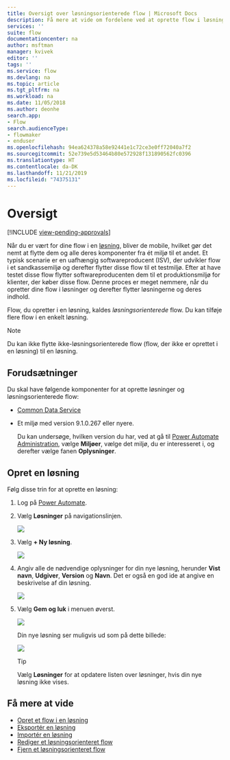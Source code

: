 ```yaml
---
title: Oversigt over løsningsorienterede flow | Microsoft Docs
description: Få mere at vide om fordelene ved at oprette flow i løsninger.
services: ''
suite: flow
documentationcenter: na
author: msftman
manager: kvivek
editor: ''
tags: ''
ms.service: flow
ms.devlang: na
ms.topic: article
ms.tgt_pltfrm: na
ms.workload: na
ms.date: 11/05/2018
ms.author: deonhe
search.app:
- Flow
search.audienceType:
- flowmaker
- enduser
ms.openlocfilehash: 94ea624378a58e92441e1c72ce3e0ff72040a7f2
ms.sourcegitcommit: 52e739e5d53464b80e572928f131890562fc0396
ms.translationtype: HT
ms.contentlocale: da-DK
ms.lasthandoff: 11/21/2019
ms.locfileid: "74375131"
---
```

# <a name="overview"></a>Oversigt
[!INCLUDE [view-pending-approvals](includes/cc-rebrand.md)]

Når du er vært for dine flow i en [løsning](https://docs.microsoft.com/powerapps/maker/common-data-service/solutions-overview), bliver de mobile, hvilket gør det nemt at flytte dem og alle deres komponenter fra ét miljø til et andet. Et typisk scenarie er en uafhængig softwareproducent (ISV), der udvikler flow i et sandkassemiljø og derefter flytter disse flow til et testmiljø. Efter at have testet disse flow flytter softwareproducenten dem til et produktionsmiljø for klienter, der køber disse flow. Denne proces er meget nemmere, når du opretter dine flow i løsninger og derefter flytter løsningerne og deres indhold.

Flow, du opretter i en løsning, kaldes *løsningsorienterede* flow. Du kan tilføje flere flow i en enkelt løsning.

> [!NOTE] 
> Du kan ikke flytte ikke-løsningsorienterede flow (flow, der ikke er oprettet i en løsning) til en løsning.

## <a name="prerequisites"></a>Forudsætninger

Du skal have følgende komponenter for at oprette løsninger og løsningsorienterede flow:

- [Common Data Service](https://docs.microsoft.com/powerapps/maker/common-data-service/data-platform-intro)
- Et miljø med version 9.1.0.267 eller nyere.

  Du kan undersøge, hvilken version du har, ved at gå til [Power Automate Administration](https://admin.flow.microsoft.com), vælge **Miljøer**, vælge det miljø, du er interesseret i, og derefter vælge fanen **Oplysninger**.

## <a name="create-a-solution"></a>Opret en løsning

Følg disse trin for at oprette en løsning:

1. Log på [Power Automate](https://flow.microsoft.com).
1. Vælg **Løsninger** på navigationslinjen.

   ![](./media/overview-solution-flows/select-solutions-from-left-nav.png)

1. Vælg **+ Ny løsning**.

   ![](./media/overview-solution-flows/select-new-solution.png)

1. Angiv alle de nødvendige oplysninger for din nye løsning, herunder **Vist navn**, **Udgiver**, **Version** og **Navn**. Det er også en god ide at angive en beskrivelse af din løsning.

   ![](./media/overview-solution-flows/new-solution.png)

1. Vælg **Gem og luk** i menuen øverst.

   ![](./media/overview-solution-flows/save-and-close-solution.png)

   Din nye løsning ser muligvis ud som på dette billede:

   ![](./media/overview-solution-flows/new-solution-created.png)

   > [!TIP]
   > Vælg **Løsninger** for at opdatere listen over løsninger, hvis din nye løsning ikke vises.

## <a name="learn-more"></a>Få mere at vide

- [Opret et flow i en løsning](./create-flow-solution.md)
- [Eksportér en løsning](./export-flow-solution.md)
- [Importér en løsning](./import-flow-solution.md)
- [Rediger et løsningsorienteret flow](./edit-solution-aware-flow.md)
- [Fjern et løsningsorienteret flow](./remove-solution-aware-flow.md)
